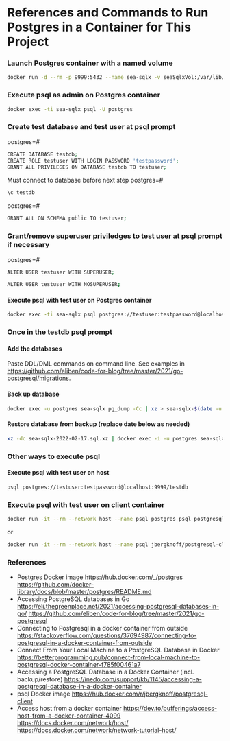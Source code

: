 # References and Commands to Run Postgres in a Container for This Project

### Launch Postgres container with a named volume

```bash
docker run -d --rm -p 9999:5432 --name sea-sqlx -v seaSqlxVol:/var/lib/postgresql/data -e POSTGRES_PASSWORD=sea-sqlx postgres
```

### Execute psql as admin on Postgres container

```bash
docker exec -ti sea-sqlx psql -U postgres
```

### Create test database and test user at psql prompt

postgres=#

```bash
CREATE DATABASE testdb;
CREATE ROLE testuser WITH LOGIN PASSWORD 'testpassword';
GRANT ALL PRIVILEGES ON DATABASE testdb TO testuser;
```

Must connect to database before next step
postgres=#

```bash
\c testdb
```

postgres=#

```bash
GRANT ALL ON SCHEMA public TO testuser;
```

### Grant/remove superuser priviledges to test user at psql prompt if necessary

postgres=#

```bash
ALTER USER testuser WITH SUPERUSER;
```

```bash
ALTER USER testuser WITH NOSUPERUSER;
```

#### Execute psql with test user on Postgres container

```bash
docker exec -ti sea-sqlx psql postgres://testuser:testpassword@localhost/testdb
```

### Once in the testdb psql prompt

#### Add the databases

Paste DDL/DML commands on command line. See examples in
https://github.com/eliben/code-for-blog/tree/master/2021/go-postgresql/migrations.

#### Back up database

```bash
docker exec -u postgres sea-sqlx pg_dump -Cc | xz > sea-sqlx-$(date -u +%Y-%m-%d).sql.xz
```

#### Restore database from backup (replace date below as needed)

```bash
xz -dc sea-sqlx-2022-02-17.sql.xz | docker exec -i -u postgres sea-sqlx psql –set ON_ERROR_STOP=on –single-transaction
```

### Other ways to execute psql

#### Execute psql with test user on host

```bash
psql postgres://testuser:testpassword@localhost:9999/testdb
```

### Execute psql with test user on client container

```bash
docker run -it --rm --network host --name psql postgres psql postgresql://testuser:testpassword@localhost:9999/testdb
```

or

```bash
docker run -it --rm --network host --name psql jbergknoff/postgresql-client postgresql://testuser:testpassword@localhost:9999/testdb
```

### References

- Postgres Docker image
  https://hub.docker.com/_/postgres
  https://github.com/docker-library/docs/blob/master/postgres/README.md
- Accessing PostgreSQL databases in Go
  https://eli.thegreenplace.net/2021/accessing-postgresql-databases-in-go/
  https://github.com/eliben/code-for-blog/tree/master/2021/go-postgresql
- Connecting to Postgresql in a docker container from outside
  https://stackoverflow.com/questions/37694987/connecting-to-postgresql-in-a-docker-container-from-outside
- Connect From Your Local Machine to a PostgreSQL Database in Docker
  https://betterprogramming.pub/connect-from-local-machine-to-postgresql-docker-container-f785f00461a7
- Accessing a PostgreSQL Database in a Docker Container (incl. backup/restore)
  https://inedo.com/support/kb/1145/accessing-a-postgresql-database-in-a-docker-container
- psql Docker image
  https://hub.docker.com/r/jbergknoff/postgresql-client
- Access host from a docker container
  https://dev.to/bufferings/access-host-from-a-docker-container-4099
  https://docs.docker.com/network/host/
  https://docs.docker.com/network/network-tutorial-host/
